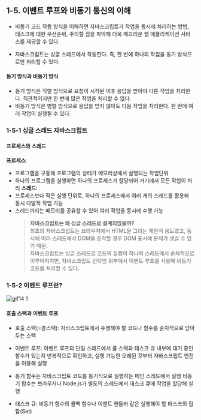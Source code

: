 ## 1-5. 이벤트 루프와 비동기 통신의 이해

- 비동기 코드 작동 방식을 이해하면 자바스크립트가 작업을 동시에 처리하는 방법, 태스크에 대한 우선순위, 주의할 점을 파악해 더욱 매끄러운 웹 애플리케이션 서비스를 제공할 수 있다.

- 자바스크립트는 싱글 스레드에서 작동한다. 즉, 한 번에 하나의 작업을 동기 방식으로만 처리할 수 있다.

#### 동기 방식과 비동기 방식

- 동기 방식은 직렬 방식으로 요청이 시작된 이후 응답을 받아야 다른 작업을 처리한다.
  직관적이지만 한 번에 많은 작업을 처리할 수 없다.
- 비동기 방식은 병렬 방식으로 응답을 받지 않아도 다음 작업을 처리한다.
  한 번에 여러 작업이 실행될 수 있다.

### 1-5-1 싱글 스레드 자바스크립트

#### 프로세스와 스레드

**프로세스**:

- 프로그램을 구동해 프로그램의 상태가 메모리상에서 실행되는 작업단위
- 하나의 프로그램을 실행하면 하나의 프로세스가 할당되어 거기에서 모든 작업이 처리
  **스레드**:
- 프로세스보다 작은 실행 단위로, 하나의 프로세스에서 여러 개의 스레드를 활용해 동시 다발적 작업 가능
- 스레드끼리는 메모리를 공유할 수 있어 여러 작업을 동시에 수행 가능
  > **자바스크립트는 왜 싱글 스레드로 설계되었을까?** <br/>
  > 최초의 자바스크립트는 브라우저에서 HTML을 그리는 제한적 용도였고, 동시에 여러 스레드에서 DOM을 조작할 경우 DOM 표시에 문제가 생길 수 있기 때문.<br/>
  > 자바스크립트는 싱글 스레드로 코드의 실행이 하나의 스레드에서 순차적으로 이루어지지만, 자바스크립트 런타임 외부에서 이벤트 루프를 사용해 비동기 코드를 처리할 수 있다.

### 1-5-2 이벤트 루프란?

![gif14 1](https://github.com/user-attachments/assets/8a427e8b-043e-4384-8444-6fed4143738b)


#### 호출 스택과 이벤트 루프

- 호출 스택(=콜스택): 자바스크립트에서 수행해야 할 코드나 함수를 순차적으로 담아두는 스택

- 이벤트 루프: 이벤트 루프의 단일 스레드에서 콜 스택과 태스크 큐 내부에 대기 중인 함수가 있는지 반복적으로 확인하고, 실행 가능한 오래된 것부터 자바스크립트 엔진을 이용해 실행

- 동기 함수는 자바스크립트 코드를 동기식으로 실행하는 메인 스레드에서 실행
  비동기 함수는 브라우저나 Node.js가 별도의 스레드에서 태스크 큐에 작업을 할당해 실행
- 태스크 큐: 비동기 함수의 콜백 함수나 이벤트 핸들러 같은 실행해야 할 태스크의 집합(Set)
